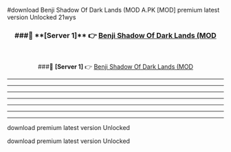 #download Benji Shadow Of Dark Lands (MOD A.PK [MOD] premium latest version Unlocked 21wys 



<div align="center">
<h3>###🔹 **[Server 1]** 👉 <a href="https://download1apk.web.app/">Benji Shadow Of Dark Lands (MOD</a></h3><br>


###🔹 **[Server 1]** 👉 <a href="https://download1apk.web.app/">Benji Shadow Of Dark Lands (MOD</a></h3>
</div>



----------------------------------------------------------

----------------------------------------------------------

----------------------------------------------------------

----------------------------------------------------------

----------------------------------------------------------

----------------------------------------------------------

----------------------------------------------------------

download premium latest version Unlocked

download premium latest version Unlocked
